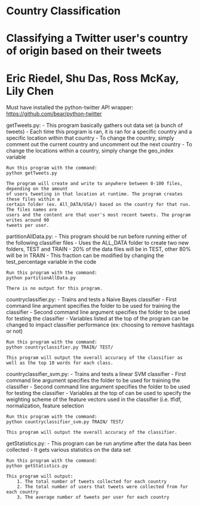 # Country Classification
# Classifying a Twitter user's country of origin based on their tweets
# Eric Riedel, Shu Das, Ross McKay, Lily Chen

Must have installed the python-twitter API wrapper: https://github.com/bear/python-twitter

getTweets.py:
	- This program basically gathers out data set (a bunch of tweets)
	- Each time this program is ran, it is ran for a specific country and a specific location 
	  within that country
	- To change the country, simply comment out the current country and uncomment out
	  the next country
	- To change the locations within a country, simply change the geo_index variable

	Run this program with the command:
	python getTweets.py

	The program will create and write to anywhere between 0-100 files, depending on the amount 
	of users tweeting in that location at runtime. The program creates these files within a 
	certain folder (ex. All_DATA/USA/) based on the country for that run. The files names are
	users and the content are that user's most recent tweets. The program writes around 90 
	tweets per user.
	

partitionAllData.py:
	- This program should be run before running either of the following classifier files
	- Uses the ALL_DATA folder to create two new folders, TEST and TRAIN
	- 20% of the data files will be in TEST, other 80% will be in TRAIN
	- This fraction can be modified by changing the test_percentage variable in the code

	Run this program with the command:
	python partitionAllData.py     

	There is no output for this program.


countryclassifier.py:
	- Trains and tests a Naive Bayes classifier
	- First command line argument specifies the folder to be used for training the classifier
	- Second command line argument specifies the folder to be used for testing the classifier
	- Variables listed at the top of the program can be changed to impact classifier performance (ex: choosing to remove hashtags or not)

	Run this program with the command:
	python countryclassifier.py TRAIN/ TEST/

	This program will output the overall accuracy of the classifier as well as the top 10 words for each class.


countryclassifier_svm.py:
	- Trains and tests a linear SVM classifier 
	- First command line argument specifies the folder to be used for training the classifier 
	- Second command line argument specifies the folder to be used for testing the classifier 
	- Variables at the top of can be used to specify the weighting scheme of the feature vectors used in the classifier (i.e. tfidf, normalization, feature selection
	
	Run this program with the command: 
	python countryclassifier_svm.py TRAIN/ TEST/ 

	This program will output the overall accuracy of the classifier. 

getStatistics.py:
	- This program can be run anytime after the data has been collected
	- It gets various statistics on the data set

	Run this program with the command:
	python getStatistics.py

	This program will output:
		1. The total number of tweets collected for each country
		2. The total number of users that tweets were collected from for each country
		3. The average number of tweets per user for each country
